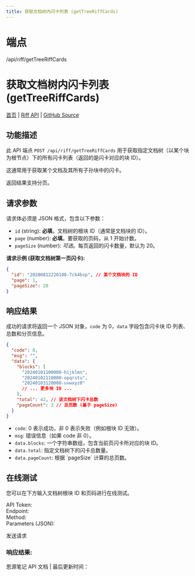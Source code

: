 ```yaml
---
title: 获取文档树内闪卡列表 (getTreeRiffCards)
---
```

# 端点

/api/riff/getTreeRiffCards

# 获取文档树内闪卡列表 (getTreeRiffCards)

[首页](../index.html) | [Riff API](index.html) | [GitHub Source](https://github.com/siyuan-note/siyuan/blob/master/kernel/api/riff.go#L121)

## 功能描述

此 API 端点 `POST /api/riff/getTreeRiffCards` 用于获取指定文档树（以某个块为根节点）下的所有闪卡列表（返回的是闪卡对应的块 ID）。

这通常用于获取某个文档及其所有子孙块中的闪卡。

返回结果支持分页。

## 请求参数

请求体必须是 JSON 格式，包含以下参数：

-   `id` (string): **必填**。文档树的根块 ID（通常是文档块的 ID）。
-   `page` (number): **必填**。要获取的页码，从 1 开始计数。
-   `pageSize` (number): _可选_。每页返回的闪卡数量，默认为 20。

**请求示例 (获取文档树第一页闪卡):**

```json
{
  "id": "20200812220100-7ck4bsp", // 某个文档块的 ID
  "page": 1,
  "pageSize": 20
}
```

## 响应结果

成功的请求将返回一个 JSON 对象，`code` 为 0，`data` 字段包含闪卡块 ID 列表、总数和分页信息。

```json
{
  "code": 0,
  "msg": "",
  "data": {
    "blocks": [
      "20240101100000-hijklmn",
      "20240102110000-opqrstu",
      "20240103120000-uvwxyz0"
      // ... 更多块 ID ...
    ],
    "total": 42, // 该文档树下闪卡总数
    "pageCount": 3 // 总页数 (基于 pageSize)
  }
}
```

-   `code`: 0 表示成功，非 0 表示失败（例如根块 ID 无效）。
-   `msg`: 错误信息（如果 code 非 0）。
-   `data.blocks`: 一个字符串数组，包含当前页闪卡所对应的块 ID。
-   `data.total`: 指定文档树下的闪卡总数量。
-   `data.pageCount`: 根据 \`pageSize\` 计算的总页数。

## 在线测试

您可以在下方输入文档树根块 ID 和页码进行在线测试。

API Token:   
Endpoint:   
Method:   
Parameters (JSON):  
  
发送请求

### 响应结果:

思源笔记 API 文档 | 最后更新时间：

